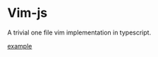 # Vim-js

A trivial one file vim implementation in typescript.

[example](https://9elt.github.io/vim-js)
